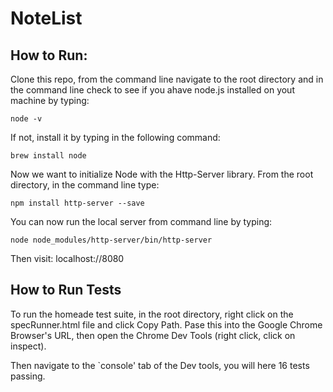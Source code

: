 # NoteList

## How to Run:
Clone this repo, from the command line navigate to the root directory and in the command line check to see if you ahave node.js installed on yout machine by typing:

```
node -v
```

If not, install it by typing in the following command:

```
brew install node
```

Now we want to initialize Node with the Http-Server library. From the root directory, in the command line type:

```
npm install http-server --save
```

You can now run the local server from command line by typing:

```
node node_modules/http-server/bin/http-server
```

Then visit: localhost://8080

## How to Run Tests
To run the homeade test suite, in the root directory, right click on the specRunner.html file and click Copy Path. Pase this into the Google Chrome Browser's URL, then open the Chrome Dev Tools (right click, click on inspect).

Then navigate to the `console' tab of the Dev tools, you will here 16 tests passing.